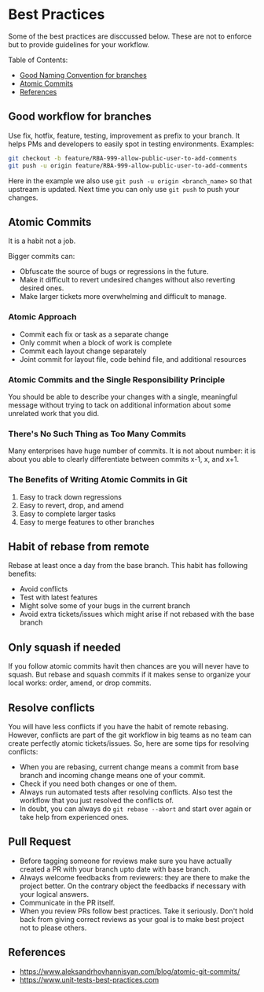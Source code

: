 # Best Practices
Some of the best practices are disccussed below. These are not to enforce but to provide guidelines for your workflow.<br/>

Table of Contents:
- [Good Naming Convention for branches](#good-naming-convention-for-branches)
- [Atomic Commits](#atomic-commits)
- [References](#references)

## Good workflow for branches
Use fix, hotfix, feature, testing, improvement as prefix to your branch. It helps PMs and developers to easily spot in testing environments.
Examples:
```bash
git checkout -b feature/RBA-999-allow-public-user-to-add-comments
git push -u origin feature/RBA-999-allow-public-user-to-add-comments
```
Here in the example we also use `git push -u origin <branch_name>` so that upstream is updated. Next time you can only use `git push` to push your changes.

## Atomic Commits
It is a habit not a job.<br/>

Bigger commits can:
- Obfuscate the source of bugs or regressions in the future.
- Make it difficult to revert undesired changes without also reverting desired ones.
- Make larger tickets more overwhelming and difficult to manage.

### Atomic Approach
- Commit each fix or task as a separate change
- Only commit when a block of work is complete
- Commit each layout change separately
- Joint commit for layout file, code behind file, and additional resources

### Atomic Commits and the Single Responsibility Principle
You should be able to describe your changes with a single, meaningful message without trying to tack on additional information about some unrelated work that you did.

### There's No Such Thing as Too Many Commits
Many enterprises have huge number of commits. It is not about number: it is about you able to clearly differentiate between commits x-1, x, and x+1.

### The Benefits of Writing Atomic Commits in Git
1. Easy to track down regressions
2. Easy to revert, drop, and amend
3. Easy to complete larger tasks
4. Easy to merge features to other branches

## Habit of rebase from remote
Rebase at least once a day from the base branch. This habit has following benefits:
- Avoid conflicts
- Test with latest features
- Might solve some of your bugs in the current branch
- Avoid extra tickets/issues which might arise if not rebased with the base branch

## Only squash if needed
If you follow atomic commits havit then chances are you will never have to squash. But rebase and squash commits if it makes sense to organize your local works: order, amend, or drop commits.

## Resolve conflicts
You will have less conflicts if you have the habit of remote rebasing. However, conflicts are part of the git workflow in big teams as no team can create perfectly atomic tickets/issues. So, here are some tips for resolving conflicts:
- When you are rebasing, current change means a commit from base branch and incoming change means one of your commit.
- Check if you need both changes or one of them.
- Always run automated tests after resolving conflicts. Also test the workflow that you just resolved the conflicts of.
- In doubt, you can always do `git rebase --abort` and start over again or take help from experienced ones. 

## Pull Request
- Before tagging someone for reviews make sure you have actually created a PR with your branch upto date with base branch.
- Always welcome feedbacks from reviewers: they are there to make the project better. On the contrary object the feedbacks if necessary with your logical answers.
- Communicate in the PR itself.
- When you review PRs follow best practices. Take it seriously. Don't hold back from giving correct reviews as your goal is to make best project not to please others.

## References
- https://www.aleksandrhovhannisyan.com/blog/atomic-git-commits/
- https://www.unit-tests-best-practices.com
